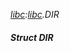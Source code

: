 _[libc](../../modules/libc/libc-module.md):[libc](../../modules/libc/libc-module.md).DIR_
##### Struct DIR
